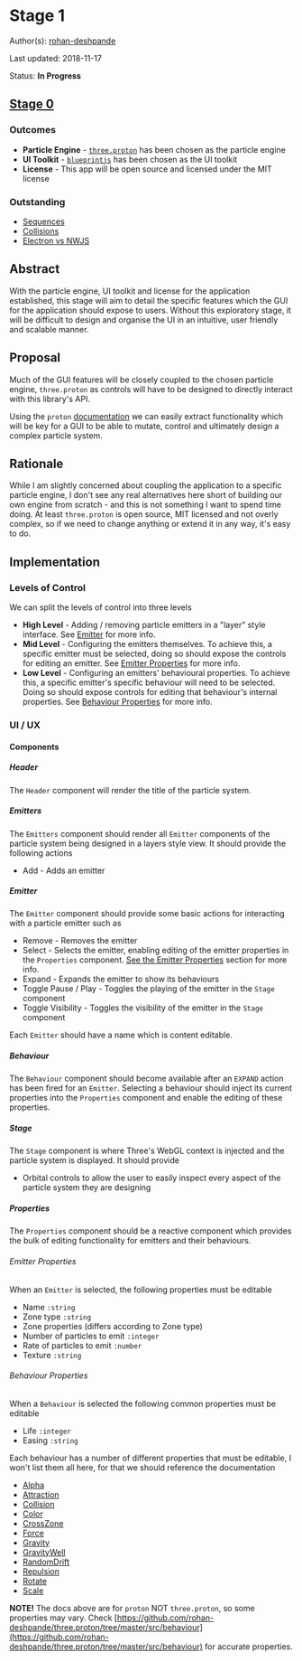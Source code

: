 # Stage 1

Author(s): [rohan-deshpande](http://github.com/rohan-deshpande)

Last updated: 2018-11-17

Status: **In Progress**

## [Stage 0](STAGE-0.md)

### Outcomes

* **Particle Engine** -  [`three.proton`](https://github.com/rohan-deshpande/three.proton) has been chosen as the particle engine
* **UI Toolkit** - [`blueprintjs`](https://blueprintjs.com/docs/) has been chosen as the UI toolkit
* **License** - This app will be open source and licensed under the MIT license

### Outstanding

* [Sequences](STAGE-0.md#sequences)
* [Collisions](STAGE-0.md#collisions)
* [Electron vs NWJS](STAGE-0.md#electron-vs-nwjs)

## Abstract

With the particle engine, UI toolkit and license for the application established, this stage will aim to detail the specific features which the GUI for the application should expose to users. Without this exploratory stage, it will be difficult to design and organise the UI in an intuitive, user friendly and scalable manner.

## Proposal

Much of the GUI features will be closely coupled to the chosen particle engine, `three.proton` as controls will have to be designed to directly interact with this library's API.

Using the `proton` [documentation](https://projects.jpeer.at/proton/index.html) we can easily extract functionality which will be key for a GUI to be able to mutate, control and ultimately design a complex particle system.

## Rationale

While I am slightly concerned about coupling the application to a specific particle engine, I don't see any real alternatives here short of building our own engine from scratch - and this is not something I want to spend time doing. At least `three.proton` is open source, MIT licensed and not overly complex, so if we need to change anything or extend it in any way, it's easy to do.

## Implementation

### Levels of Control

We can split the levels of control into three levels

* **High Level** - Adding / removing particle emitters in a "layer" style interface. See [Emitter](#emitter) for more info.
* **Mid Level** - Configuring the emitters themselves. To achieve this, a specific emitter must be selected, doing so should expose the controls for editing an emitter. See [Emitter Properties](#emitter-properties) for more info.
* **Low Level** - Configuring an emitters' behavioural properties. To achieve this, a specific emitter's specific behaviour will need to be selected. Doing so should expose controls for editing that behaviour's internal properties. See [Behaviour Properties](#behaviour-properties) for more info.


### UI / UX

#### Components

##### Header

The `Header` component will render the title of the particle system.


##### Emitters

The `Emitters` component should render all `Emitter` components of the particle system being designed in a layers style view. It should provide the following actions

* Add - Adds an emitter

##### Emitter

The `Emitter` component should provide some basic actions for interacting with a particle emitter such as

* Remove - Removes the emitter
* Select - Selects the emitter, enabling editing of the emitter properties in the `Properties` component. [See the Emitter Properties](#emitter-properties) section for more info.
* Expand - Expands the emitter to show its behaviours
* Toggle Pause / Play - Toggles the playing of the emitter in the `Stage` component
* Toggle Visibility - Toggles the visibility of the emitter in the `Stage` component

Each `Emitter` should have a name which is content editable.

##### Behaviour

The `Behaviour` component should become available after an `EXPAND` action has been fired for an `Emitter`. Selecting a behaviour should inject its current properties into the `Properties` component and enable the editing of these properties.

##### Stage

The `Stage` component is where Three's WebGL context is injected and the particle system is displayed. It should provide

* Orbital controls to allow the user to easily inspect every aspect of the particle system they are designing

##### Properties

The `Properties` component should be a reactive component which provides the bulk of editing functionality for emitters and their behaviours.

###### Emitter Properties

When an `Emitter` is selected, the following properties must be editable

* Name `:string`
* Zone type `:string`
* Zone properties (differs according to Zone type)
* Number of particles to emit `:integer`
* Rate of particles to emit `:number`
* Texture `:string`

###### Behaviour Properties

When a `Behaviour` is selected the following common properties must be editable

* Life `:integer`
* Easing `:string`

Each behaviour has a number of different properties that must be editable, I won't list them all here, for that we should reference the documentation

* [Alpha](https://projects.jpeer.at/proton/Proton_Proton.Alpha.html)
* [Attraction](https://projects.jpeer.at/proton/Proton_Proton.Attraction.html)
* [Collision](https://projects.jpeer.at/proton/Proton_Proton.Collision.html)
* [Color](https://projects.jpeer.at/proton/Proton_Proton.Color.html)
* [CrossZone](https://projects.jpeer.at/proton/Proton_Proton.CrossZone.html)
* [Force](https://projects.jpeer.at/proton/Proton_Proton.Force.html)
* [Gravity](https://projects.jpeer.at/proton/Proton_Proton.Gravity.html)
* [GravityWell](https://projects.jpeer.at/proton/Proton_Proton.GravityWell.html)
* [RandomDrift](https://projects.jpeer.at/proton/Proton_Proton.RandomDrift.html)
* [Repulsion](https://projects.jpeer.at/proton/Proton_Proton.Repulsion.html)
* [Rotate](https://projects.jpeer.at/proton/Proton_Proton.Rotate.html)
* [Scale](https://projects.jpeer.at/proton/Proton_Proton.Scale.html)

**NOTE!** The docs above are for `proton` NOT `three.proton`, so some properties may vary. Check [https://github.com/rohan-deshpande/three.proton/tree/master/src/behaviour](https://github.com/rohan-deshpande/three.proton/tree/master/src/behaviour) for accurate properties.
